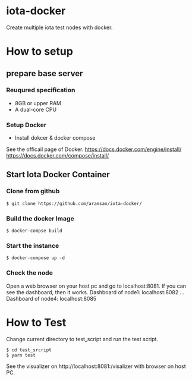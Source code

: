 # iota-docker

Create multiple iota test nodes with docker.

# How to setup

## prepare base server

### Reuqured specification
- 8GB or upper RAM
- A dual-core CPU

### Setup Docker

- Install dokcer & docker compose

See the officail page of Dcoker.
https://docs.docker.com/engine/install/
https://docs.docker.com/compose/install/

## Start Iota Docker Container

### Clone from github

```
$ git clone https://github.com/aramsan/iota-docker/
```

### Build the docker Image

```
$ docker-compse build
```

### Start the instance

```
$ docker-compose up -d
```

### Check the node

Open a web browser on your host pc and go to localhost:8081. If you can see the dashboard, then it works.
Dashboard of node1: localhost:8082
   ...
Dashboard of node4: localhost:8085

# How to Test

Change current directory to test_script and run the test script.

```
$ cd test_srcript
$ yarn test
```

See the visualizer on http://localhost:8081:/visalizer with browser on host PC.


